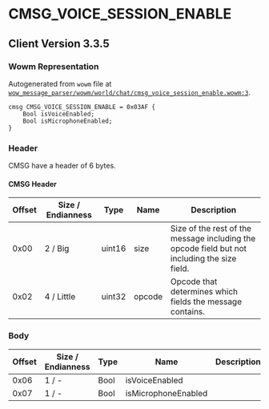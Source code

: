 # CMSG_VOICE_SESSION_ENABLE

## Client Version 3.3.5

### Wowm Representation

Autogenerated from `wowm` file at [`wow_message_parser/wowm/world/chat/cmsg_voice_session_enable.wowm:3`](https://github.com/gtker/wow_messages/tree/main/wow_message_parser/wowm/world/chat/cmsg_voice_session_enable.wowm#L3).
```rust,ignore
cmsg CMSG_VOICE_SESSION_ENABLE = 0x03AF {
    Bool isVoiceEnabled;
    Bool isMicrophoneEnabled;
}
```
### Header

CMSG have a header of 6 bytes.

#### CMSG Header

| Offset | Size / Endianness | Type   | Name   | Description |
| ------ | ----------------- | ------ | ------ | ----------- |
| 0x00   | 2 / Big           | uint16 | size   | Size of the rest of the message including the opcode field but not including the size field.|
| 0x02   | 4 / Little        | uint32 | opcode | Opcode that determines which fields the message contains.|

### Body

| Offset | Size / Endianness | Type | Name | Description | Comment |
| ------ | ----------------- | ---- | ---- | ----------- | ------- |
| 0x06 | 1 / - | Bool | isVoiceEnabled |  |  |
| 0x07 | 1 / - | Bool | isMicrophoneEnabled |  |  |

